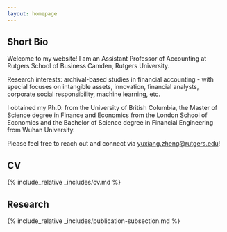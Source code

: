 ```yaml
---
layout: homepage
---
```


## Short Bio

Welcome to my website! I am an Assistant Professor of Accounting at Rutgers School of Business Camden, Rutgers University.

Research interests: archival-based studies in financial accounting - with special focuses on intangible assets, innovation, financial analysts, corporate social responsibility, machine learning, etc.

I obtained my Ph.D. from the University of British Columbia, the Master of Science degree in Finance and Economics from the London School of Economics and the Bachelor of Science degree in Financial Engineering from Wuhan University.

Please feel free to reach out and connect via yuxiang.zheng@rutgers.edu!

## CV
{% include_relative _includes/cv.md %}

## Research
{% include_relative _includes/publication-subsection.md %}

